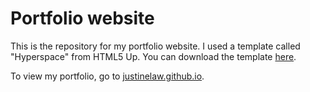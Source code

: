 # Portfolio website
This is the repository for my portfolio website. I used a template called "Hyperspace" from HTML5 Up. You can download the template [here](https://html5up.net/hyperspace).

To view my portfolio, go to [justinelaw.github.io](justinelaw.github.io).



